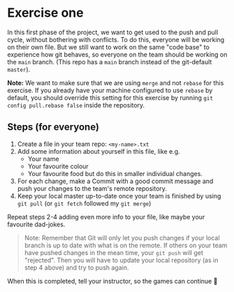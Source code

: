 # Exercise one

In this first phase of the project, we want to get used to the push and pull cycle, without bothering with conflicts. To do this, everyone will be working on their own file.
But we still want to work on the same "code base" to experience how git behaves, so everyone on the team should be working on the `main` branch. (This repo has a `main` branch instead of the git-default `master`).

**Note:** We want to make sure that we are using `merge` and not `rebase` for this exercise. If you already have your machine configured to use `rebase` by default, you should override this setting for this exercise by running `git config pull.rebase false` inside the repository.

## Steps (for everyone)

1. Create a file in your team repo: `<my-name>.txt`
1. Add some information about yourself in this file, like e.g.
   * Your name
   * Your favourite colour
   * Your favourite food
  but do this in smaller individual changes.
1. For each change, make a Commit with a good commit message and push your changes to the team's remote repository.
1. Keep your local master up-to-date once your team is finished by using `git pull` (or `git fetch` followed my `git merge`)

Repeat steps 2-4 adding even more info to your file, like maybe your favourite dad-jokes.

> Note: Remember that Git will only let you push changes if your local branch is up to date with what is on the remote. If others on your team have pushed changes in the mean time, your `git push` will get "rejected". Then you will have to update your local repository (as in step 4 above) and try to push again.

When this is completed, tell your instructor, so the games can continue 🎉

